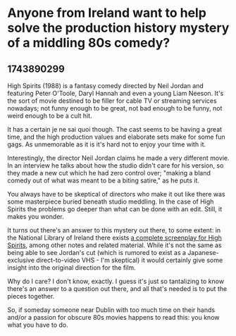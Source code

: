 # Anyone from Ireland want to help solve the production history mystery of a middling 80s comedy?

## 1743890299

High Spirits (1988) is a fantasy comedy directed by Neil Jordan and featuring Peter O'Toole, Daryl Hannah and even a young Liam Neeson. It's the sort of movie destined to be filler for cable TV or streaming services nowadays; not funny enough to be great, not bad enough to be funny, not weird enough to be a cult hit.

It has a certain je ne sai quoi though. The cast seems to be having a great time, and the high production values and elaborate sets make for some fun gags. As unmemorable as it is it's hard not to enjoy your time with it.

Interestingly, the director Neil Jordan claims he made a very different movie. In an interview he talks about how the studio didn't care for his version, so they made a new cut which he had zero control over; "making a bland comedy out of what was meant to be a biting satire," as he puts it.

You always have to be skeptical of directors who make it out like there was some masterpiece buried beneath studio meddling. In the case of High Spirits the problems go deeper than what can be done with an edit. Still, it makes you wonder.

It turns out there's an answer to this mystery out there, to some extent: in the National Library of Ireland there exists <a href="https://catalogue.nli.ie/Record/vtls000927306/">a complete screenplay for High Spirits</a>, among other notes and related material. While it's not the same as being able to see Jordan's cut (which is rumored to exist as a Japanese-exclusive direct-to-video VHS - I'm skeptical) it would certainly give some insight into the original direction for the film.

Why do I care? I don't know, exactly. I guess it's just so tantalizing to know there's an answer to a question out there, and all that's needed is to put the pieces together.

So, if someday someone near Dublin with too much time on their hands and/or a passion for obscure 80s movies happens to read this: you know what you have to do.